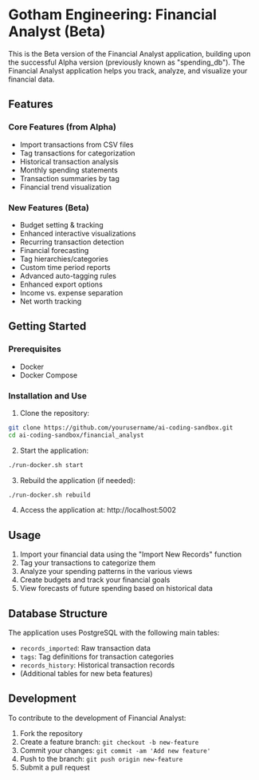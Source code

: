 # Gotham Engineering: Financial Analyst (Beta)

This is the Beta version of the Financial Analyst application, building upon the successful Alpha version (previously known as "spending_db"). The Financial Analyst application helps you track, analyze, and visualize your financial data.

## Features

### Core Features (from Alpha)
- Import transactions from CSV files
- Tag transactions for categorization
- Historical transaction analysis
- Monthly spending statements
- Transaction summaries by tag
- Financial trend visualization

### New Features (Beta)
- Budget setting & tracking
- Enhanced interactive visualizations
- Recurring transaction detection
- Financial forecasting
- Tag hierarchies/categories
- Custom time period reports
- Advanced auto-tagging rules
- Enhanced export options
- Income vs. expense separation
- Net worth tracking

## Getting Started

### Prerequisites
- Docker
- Docker Compose

### Installation and Use

1. Clone the repository:
```bash
git clone https://github.com/yourusername/ai-coding-sandbox.git
cd ai-coding-sandbox/financial_analyst
```

2. Start the application:
```bash
./run-docker.sh start
```

3. Rebuild the application (if needed):
```bash
./run-docker.sh rebuild
```

4. Access the application at: http://localhost:5002

## Usage

1. Import your financial data using the "Import New Records" function
2. Tag your transactions to categorize them
3. Analyze your spending patterns in the various views
4. Create budgets and track your financial goals
5. View forecasts of future spending based on historical data

## Database Structure

The application uses PostgreSQL with the following main tables:
- `records_imported`: Raw transaction data
- `tags`: Tag definitions for transaction categories
- `records_history`: Historical transaction records
- (Additional tables for new beta features)

## Development

To contribute to the development of Financial Analyst:

1. Fork the repository
2. Create a feature branch: `git checkout -b new-feature`
3. Commit your changes: `git commit -am 'Add new feature'`
4. Push to the branch: `git push origin new-feature`
5. Submit a pull request 